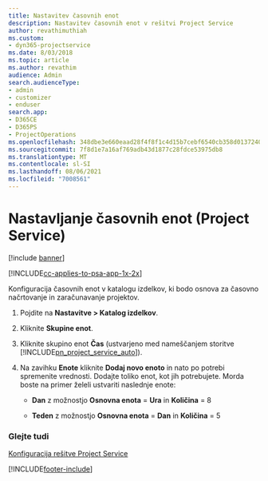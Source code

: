 ```yaml
---
title: Nastavitev časovnih enot
description: Nastavitev časovnih enot v rešitvi Project Service
author: revathimuthiah
ms.custom:
- dyn365-projectservice
ms.date: 8/03/2018
ms.topic: article
ms.author: revathim
audience: Admin
search.audienceType:
- admin
- customizer
- enduser
search.app:
- D365CE
- D365PS
- ProjectOperations
ms.openlocfilehash: 348dbe3e660eaad28f4f8f1c4d15b7cebf6540cb358d013724088f099f0b6a95
ms.sourcegitcommit: 7f8d1e7a16af769adb43d1877c28fdce53975db8
ms.translationtype: MT
ms.contentlocale: sl-SI
ms.lasthandoff: 08/06/2021
ms.locfileid: "7008561"
---
```

# <a name="set-up-time-units-project-service"></a>Nastavljanje časovnih enot (Project Service)

[!include [banner](../includes/psa-now-project-operations.md)]

[!INCLUDE[cc-applies-to-psa-app-1x-2x](../includes/cc-applies-to-psa-app-1x-2x.md)]

Konfiguracija časovnih enot v katalogu izdelkov, ki bodo osnova za časovno načrtovanje in zaračunavanje projektov.  
  
1. Pojdite na **Nastavitve > Katalog izdelkov**.  
  
2. Kliknite **Skupine enot**.  
  
3. Kliknite skupino enot **Čas** (ustvarjeno med nameščanjem storitve [!INCLUDE[pn_project_service_auto](../includes/pn-project-service-auto.md)]).  
  
4. Na zavihku **Enote** kliknite **Dodaj novo enoto** in nato po potrebi spremenite vrednosti. Dodajte toliko enot, kot jih potrebujete. Morda boste na primer želeli ustvariti naslednje enote:  
  
   - **Dan** z možnostjo **Osnovna enota** = **Ura** in **Količina** = 8  
  
   - **Teden** z možnostjo **Osnovna enota** = **Dan** in **Količina** = 5  
  
### <a name="see-also"></a>Glejte tudi  
 [Konfiguracija rešitve Project Service](../psa/configure.md)


[!INCLUDE[footer-include](../includes/footer-banner.md)]